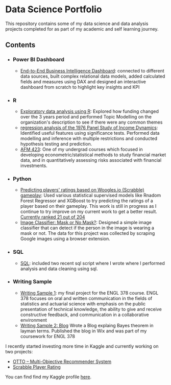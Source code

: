 # Data Science Portfolio
This repository contains some of my data science and data analysis projects completed for as part of my academic and self learning journey. 

## Contents
- ### Power BI Dashboard
	- [End-to-End Business Intelligence Dashboard](https://github.com/ALvee-611/Project-Samples/tree/main/Dashboards/AdventureWorks): connected to different data sources, built complex relational data models, added calculated fields and measures using DAX and designed an interactive dashboard from scratch to highlight key insights and KPI
	
- ### R

	- [Exploratory data analysis using R](https://www.kaggle.com/alveejawadchowdhury/exploratory-analysis-using-r/notebook): Explored how funding changed over the 3 years period and performed Topic Modelling on the organization's description to see if there were any common themes
	- [regression analysis of the 1976 Panel Study of Income Dynamics](https://github.com/ALvee-611/Project-Samples/blob/main/Data%20Science/Project.pdf): Identified useful features using significance tests. Performed data modelling and inference with multiple restrictions and conducted hypothesis testing and prediction.
	- [AFM 423](https://github.com/ALvee-611/AFM-423): One of my undergrad courses which focused in developing econometric/statistical methods to study financial market data, and in quantitatively assessing risks associated with financial investments.

- ### Python

	- [Predicting players' ratings based on Woogles.io (Scrabble) gameplay](https://github.com/ALvee-611/Scrabble-Player-Rating): Used various statistical supervised models like Rnadom Forest Regressor and XGBoost to try predicting the ratings of a player based on their gameplay. This work is still in progress as I continue to try improve on my current work to get a better result. [Currently ranked 21 out of 204](https://www.kaggle.com/competitions/scrabble-player-rating/leaderboard#)
	- [Image Classifier: Mask or No Mask?](https://github.com/ALvee-611/Project-Samples/blob/main/Data%20Science/image_classifier.ipynb): Designed a simple image classifier that can detect if the person in the image is wearing a mask or not. The data for this project was collected by scraping Google images using a browser extension. 

- ### SQL

	- [SQL](https://github.com/ALvee-611/Project-Samples/tree/main/SQL):  included two recent sql script where I wrote where I performed analysis and data cleaning using sql.

- ### Writing Sample

	- [Writing Sample 1](https://github.com/ALvee-611/Project-Samples/blob/main/Writing%20sample/Final%20Report.pdf):  my final project for the ENGL 378 course. ENGL 378 focuses on oral and written communication in the fields of statistics and actuarial science with emphasis on the public presentation of technical knowledge, the ability to give and receive constructive feedback, and communication in a collaborative environment
	- [Writing Sample 2: Blog](https://alveej611.wixsite.com/my-site-1/post/using-a-naive-approach-to-solve-complex-problems) Wrote a Blog explaing Bayes theorem in layman terms. Published the blog in Wix and was part of my coursework for ENGL 378


I recently started investing more time in Kaggle and currently working on two projects:
- [OTTO – Multi-Objective Recommender System](https://www.kaggle.com/competitions/otto-recommender-system)
- [Scrabble Player Rating](https://www.kaggle.com/competitions/scrabble-player-rating)

You can find find my Kaggle profile [here](https://www.kaggle.com/alveejawadchowdhury). 
